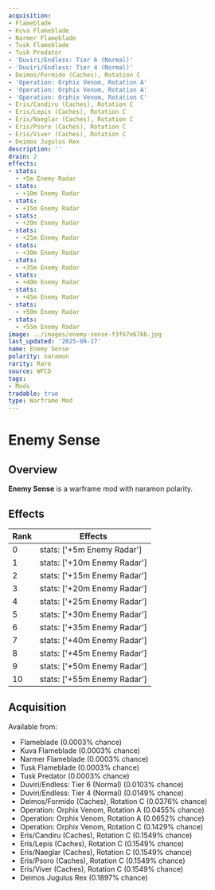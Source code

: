 ```yaml
---
acquisition:
- Flameblade
- Kuva Flameblade
- Narmer Flameblade
- Tusk Flameblade
- Tusk Predator
- 'Duviri/Endless: Tier 6 (Normal)'
- 'Duviri/Endless: Tier 4 (Normal)'
- Deimos/Formido (Caches), Rotation C
- 'Operation: Orphix Venom, Rotation A'
- 'Operation: Orphix Venom, Rotation A'
- 'Operation: Orphix Venom, Rotation C'
- Eris/Candiru (Caches), Rotation C
- Eris/Lepis (Caches), Rotation C
- Eris/Naeglar (Caches), Rotation C
- Eris/Psoro (Caches), Rotation C
- Eris/Viver (Caches), Rotation C
- Deimos Jugulus Rex
description: ''
drain: 2
effects:
- stats:
  - +5m Enemy Radar
- stats:
  - +10m Enemy Radar
- stats:
  - +15m Enemy Radar
- stats:
  - +20m Enemy Radar
- stats:
  - +25m Enemy Radar
- stats:
  - +30m Enemy Radar
- stats:
  - +35m Enemy Radar
- stats:
  - +40m Enemy Radar
- stats:
  - +45m Enemy Radar
- stats:
  - +50m Enemy Radar
- stats:
  - +55m Enemy Radar
image: ../images/enemy-sense-f3f67e676b.jpg
last_updated: '2025-09-17'
name: Enemy Sense
polarity: naramon
rarity: Rare
source: WFCD
tags:
- Mods
tradable: true
type: Warframe Mod
---
```


# Enemy Sense

## Overview

**Enemy Sense** is a warframe mod with naramon polarity.

## Effects

| Rank | Effects |
|------|----------|
| 0 | stats: ['+5m Enemy Radar'] |
| 1 | stats: ['+10m Enemy Radar'] |
| 2 | stats: ['+15m Enemy Radar'] |
| 3 | stats: ['+20m Enemy Radar'] |
| 4 | stats: ['+25m Enemy Radar'] |
| 5 | stats: ['+30m Enemy Radar'] |
| 6 | stats: ['+35m Enemy Radar'] |
| 7 | stats: ['+40m Enemy Radar'] |
| 8 | stats: ['+45m Enemy Radar'] |
| 9 | stats: ['+50m Enemy Radar'] |
| 10 | stats: ['+55m Enemy Radar'] |

## Acquisition

Available from:
- Flameblade (0.0003% chance)
- Kuva Flameblade (0.0003% chance)
- Narmer Flameblade (0.0003% chance)
- Tusk Flameblade (0.0003% chance)
- Tusk Predator (0.0003% chance)
- Duviri/Endless: Tier 6 (Normal) (0.0103% chance)
- Duviri/Endless: Tier 4 (Normal) (0.0149% chance)
- Deimos/Formido (Caches), Rotation C (0.0376% chance)
- Operation: Orphix Venom, Rotation A (0.0455% chance)
- Operation: Orphix Venom, Rotation A (0.0652% chance)
- Operation: Orphix Venom, Rotation C (0.1429% chance)
- Eris/Candiru (Caches), Rotation C (0.1549% chance)
- Eris/Lepis (Caches), Rotation C (0.1549% chance)
- Eris/Naeglar (Caches), Rotation C (0.1549% chance)
- Eris/Psoro (Caches), Rotation C (0.1549% chance)
- Eris/Viver (Caches), Rotation C (0.1549% chance)
- Deimos Jugulus Rex (0.1897% chance)

